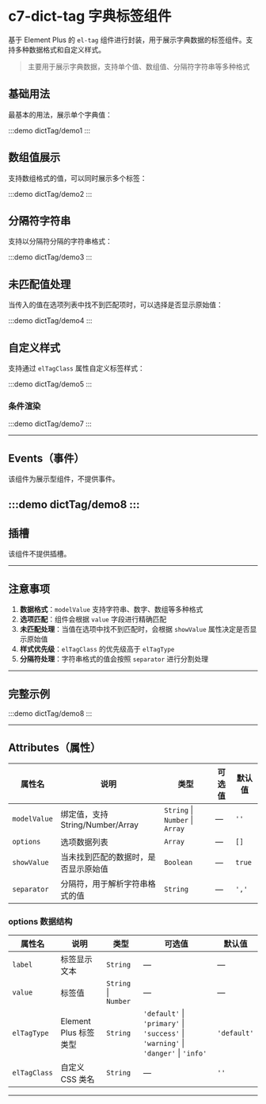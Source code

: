 # c7-dict-tag 字典标签组件

基于 Element Plus 的 `el-tag` 组件进行封装，用于展示字典数据的标签组件。支持多种数据格式和自定义样式。

> 主要用于展示字典数据，支持单个值、数组值、分隔符字符串等多种格式

## 基础用法

最基本的用法，展示单个字典值：

:::demo
dictTag/demo1
:::

## 数组值展示

支持数组格式的值，可以同时展示多个标签：

:::demo
dictTag/demo2
:::

## 分隔符字符串

支持以分隔符分隔的字符串格式：

:::demo
dictTag/demo3
:::

## 未匹配值处理

当传入的值在选项列表中找不到匹配项时，可以选择是否显示原始值：

:::demo
dictTag/demo4
:::

## 自定义样式

支持通过 `elTagClass` 属性自定义标签样式：

:::demo
dictTag/demo5
:::





### 条件渲染

:::demo
dictTag/demo7
:::

---

## Events（事件）

该组件为展示型组件，不提供事件。

:::demo
dictTag/demo8
:::
---

## 插槽

该组件不提供插槽。

---

## 注意事项

1. **数据格式**：`modelValue` 支持字符串、数字、数组等多种格式
2. **选项匹配**：组件会根据 `value` 字段进行精确匹配
3. **未匹配处理**：当值在选项中找不到匹配时，会根据 `showValue` 属性决定是否显示原始值
4. **样式优先级**：`elTagClass` 的优先级高于 `elTagType`
5. **分隔符处理**：字符串格式的值会按照 `separator` 进行分割处理

---

## 完整示例

:::demo
dictTag/demo8
:::

---
## Attributes（属性）

| 属性名       | 说明                                       | 类型                     | 可选值           | 默认值              |
| ------------ | ------------------------------------------ | ------------------------ | ---------------- | ------------------- |
| `modelValue` | 绑定值，支持 String/Number/Array           | `String` \| `Number` \| `Array` | —                | `''`                |
| `options`    | 选项数据列表                               | `Array`                  | —                | `[]`                |
| `showValue`  | 当未找到匹配的数据时，是否显示原始值       | `Boolean`                | —                | `true`              |
| `separator`  | 分隔符，用于解析字符串格式的值             | `String`                 | —                | `','`               |

### options 数据结构

| 属性名        | 说明           | 类型     | 可选值                                    | 默认值   |
| ------------- | -------------- | -------- | ----------------------------------------- | -------- |
| `label`       | 标签显示文本   | `String` | —                                         | —        |
| `value`       | 标签值         | `String` \| `Number` | —                                | —        |
| `elTagType`   | Element Plus 标签类型 | `String` | `'default'` \| `'primary'` \| `'success'` \| `'warning'` \| `'danger'` \| `'info'` | `'default'` |
| `elTagClass`  | 自定义 CSS 类名 | `String` | —                                         | `''`     |

---
